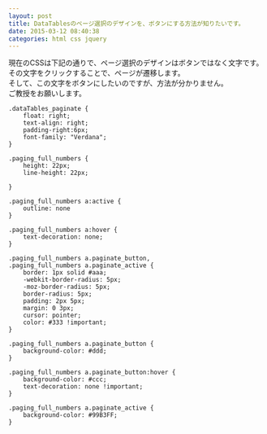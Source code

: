 ```yaml
---
layout: post
title: DataTablesのページ選択のデザインを、ボタンにする方法が知りたいです。
date: 2015-03-12 08:40:38
categories: html css jquery
---
```

<p>現在のCSSは下記の通りで、ページ選択のデザインはボタンではなく文字です。<br>
その文字をクリックすることで、ページが遷移します。<br>
そして、この文字をボタンにしたいのですが、方法が分かりません。<br>
ご教授をお願いします。</p>



<pre class="lang-css prettyprint-override"><code>.dataTables_paginate {
    float: right;
    text-align: right;
    padding-right:6px;
    font-family: "Verdana";
}

.paging_full_numbers {
    height: 22px;
    line-height: 22px;

}

.paging_full_numbers a:active {
    outline: none
}

.paging_full_numbers a:hover {
    text-decoration: none;
}

.paging_full_numbers a.paginate_button,
.paging_full_numbers a.paginate_active {
    border: 1px solid #aaa;
    -webkit-border-radius: 5px;
    -moz-border-radius: 5px;
    border-radius: 5px;
    padding: 2px 5px;
    margin: 0 3px;
    cursor: pointer;
    color: #333 !important;
}

.paging_full_numbers a.paginate_button {
    background-color: #ddd;
}

.paging_full_numbers a.paginate_button:hover {
    background-color: #ccc;
    text-decoration: none !important;
}

.paging_full_numbers a.paginate_active {
    background-color: #99B3FF;
}
</code></pre>
